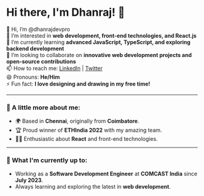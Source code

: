 # Hi there, I'm Dhanraj! 👋

👋 Hi, I’m @dhanrajdevpro  
👀 I’m interested in **web development, front-end technologies, and React.js**  
🌱 I’m currently learning **advanced JavaScript, TypeScript, and exploring backend development**  
💞️ I’m looking to collaborate on **innovative web development projects and open-source contributions**  
📫 How to reach me: [LinkedIn](https://www.linkedin.com/in/your-profile-link) | [Twitter](https://twitter.com/your-handle)  
😄 Pronouns: **He/Him**  
⚡ Fun fact: **I love designing and drawing in my free time!**  

---

### 🚀 A little more about me:
- 🌍 Based in **Chennai**, originally from **Coimbatore**.
- 🏆 Proud winner of **ETHIndia 2022** with my amazing team.
- 🧑‍💻 Enthusiastic about **React** and front-end technologies.
  
---

### 🌱 What I'm currently up to:
- Working as a **Software Development Engineer** at **COMCAST India** since **July 2023**.
- Always learning and exploring the latest in **web development**.

<!---
dhanrajdevpro/dhanrajdevpro is a ✨ special ✨ repository because its `README.md` (this file) appears on your GitHub profile.
You can click the Preview link to take a look at your changes.
--->

